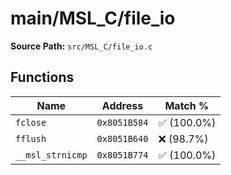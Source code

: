 # main/MSL_C/file_io

**Source Path:** `src/MSL_C/file_io.c`

## Functions

| Name | Address | Match % |
|------|---------|---------|
| `fclose` | `0x8051B584` | :white_check_mark: (100.0%) |
| `fflush` | `0x8051B640` | :x: (98.7%) |
| `__msl_strnicmp` | `0x8051B774` | :white_check_mark: (100.0%) |